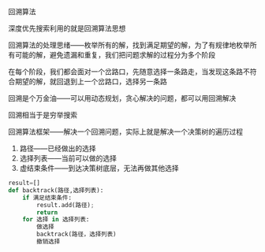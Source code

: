 回溯算法

深度优先搜索利用的就是回溯算法思想



回溯算法的处理思绪——枚举所有的解，找到满足期望的解，为了有规律地枚举所有可能的解，避免遗漏和重复，我们把问题求解的过程分为多个阶段

在每个阶段，我们都会面对一个岔路口，先随意选择一条路走，当发现这条路不符合期望的解，就回退到上一个岔路口，选择另一条路



回溯是个万金油——可以用动态规划，贪心解决的问题，都可以用回溯解决

回溯相当于是穷举搜索





回溯算法框架——解决一个回溯问题，实际上就是解决一个决策树的遍历过程

1. 路径——已经做出的选择
2. 选择列表——当前可以做的选择
3. 虚结束条件——到达决策树底层，无法再做其他选择

```python
result=[]
def backtrack(路径,选择列表):
    if 满足结束条件:
        result.add(路径);
        return
    for 选择 in 选择列表:
        做选择
        backtrack(路径，选择列表)
        撤销选择
```

